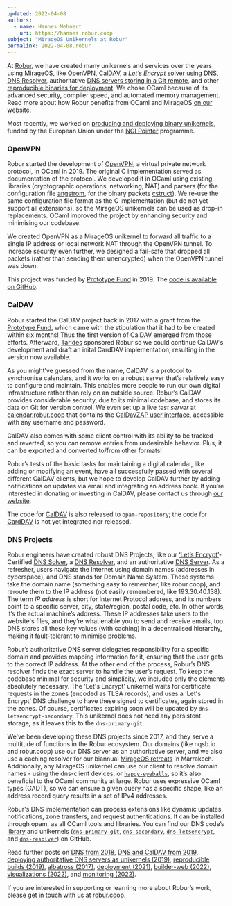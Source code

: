 ```yaml
---
updated: 2022-04-08
authors:
  - name: Hannes Mehnert
    uri: https://hannes.robur.coop
subject: "MirageOS Unikernels at Robur"
permalink: 2022-04-08.robur
---
```


At [Robur](https://robur.coop), we have created many unikernels and services over the years using MirageOS, like [OpenVPN](https://builds.robur.coop/job/openvpn-router/), [CalDAV](https://builds.robur.coop/job/caldav/), a [*Let’s Encrypt*](https://letsencrypt.org/) [solver using DNS](https://builds.robur.coop/job/dns-letsencrypt/), [DNS Resolver](https://builds.robur.coop/job/dns-resolver/), authoritative [DNS servers storing in a Git remote](https://builds.robur.coop/job/dns-primary-git/), and other [reproducible binaries for deployment](https://builds.robur.coop/). We chose OCaml because of its advanced security, compiler speed, and automated memory management. Read more about how Robur benefits from OCaml and MirageOS [on our website](https://robur.coop/Our%20Work/Technology-Employed#OCaml).

Most recently, we worked on [producing and deploying binary unikernels](https://mirage.io/blog/deploying-mirageos-robur), funded by the European Union under the [NGI Pointer](https://pointer.ngi.eu) programme.

### OpenVPN

Robur started the development of [OpenVPN](https://openvpn.net/), a virtual private network protocol, in OCaml in 2019. The original C implementation served as documentation of the protocol. We developed it in OCaml using existing libraries (cryptographic operations, networking, NAT) and parsers (for the configuration file [angstrom](https://github.com/inhabitedtype/angstromg), for the binary packets [cstruct](https://github.com/mirage/ocaml-cstruct)). We re-use the same configuration file format as the C implementation (but do not yet support all extensions), so the MirageOS unikernels can be used as drop-in replacements. OCaml improved the project by enhancing security and minimising our codebase.

We created OpenVPN as a MirageOS unikernel to forward all traffic to a single IP address or local network NAT through the OpenVPN tunnel. To increase security even further, we designed a fail-safe that dropped all packets (rather than sending them unencrypted) when the OpenVPN tunnel was down.

This project was funded by [Prototype Fund](https://prototypefund.de) in 2019. The [code is available on GitHub](https://github.com/roburio/openvpn).

### CalDAV

Robur started the CalDAV project back in 2017 with a grant from the [Prototype Fund](https://prototypefund.de), which came with the stipulation that it had to be created within six months! Thus the first version of CalDAV emerged from those efforts. Afterward, [Tarides](https://tarides.com) sponsored Robur so we could continue CalDAV’s development and draft an inital CardDAV implementation, resulting in the version now available.

As you might’ve guessed from the name, CalDAV is a protocol to synchronise calendars, and it works on a robust server that’s relatively easy to configure and maintain. This enables more people to run our own digital infrastructure rather than rely on an outside source. Robur’s CalDAV provides considerable security, due to its minimal codebase, and stores its data on Git for version control. We even set up a live *test server* at [calendar.robur.coop](https://calendar.robur.coop) that contains the [CalDavZAP user interface](https://inf-it.com/open-source/clients/caldavzap/), accessible with any username and password.

CalDAV also comes with some client control with its ability to be tracked and reverted, so you can remove entries from undesirable behavior. Plus, it can be exported and converted to/from other formats!

Robur’s tests of the basic tasks for maintaining a digital calendar, like adding or modifying an event, have all successfully passed with several different CalDAV clients, but we hope to develop CalDAV further by adding notifications on updates via email and integrating an address book. If you’re interested in donating or investing in CalDAV, please contact us through [our website](https://robur.coop/).

The code for [CalDAV](https://github.com/roburio/caldav) is also released to `opam-repository`; the code for [CardDAV](https://git.robur.io/linse/carddav) is not yet integrated nor released.

### DNS Projects

Robur engineers have created robust DNS Projects, like our [‘Let’s Encrypt’](https://letsencrypt.org/)-Certified [DNS Solver](https://builds.robur.coop/job/dns-letsencrypt/), a [DNS Resolver](https://builds.robur.coop/job/dns-resolver/), and an authoritative [DNS Server](https://builds.robur.coop/job/dns-primary-git/). As a refresher, users navigate the Internet using domain names (addresses in cyberspace), and DNS stands for Domain Name System. These systems take the domain name (something easy to remember, like robur.coop), and reroute them to the IP address (not easily remembered, like 193.30.40.138). The term *IP address* is short for Internet Protocol address, and its numbers point to a specific server, city, state/region, postal code, etc. In other words, it’s the actual machine’s address. These IP addresses take users to the website's files, and they’re what enable you to send and receive emails, too. DNS stores all these key values (with caching) in a decentralised hierarchy, making it fault-tolerant to minimise problems.

Robur’s authoritative DNS server delegates responsibility for a specific domain and provides mapping information for it, ensuring that the user gets to the correct IP address. At the other end of the process, Robur’s DNS resolver finds the exact server to handle the user’s request. To keep the codebase minimal for security and simplicity, we included only the elements absolutely necessary. The 'Let's Encrypt' unikernel waits for certificate requests in the zones (encoded as TLSA records), and uses a 'Let's Encrypt' DNS challenge to have these signed to certificates, again stored in the zones. Of course, certificates expiring soon will be updated by `dns-letsencrypt-secondary`. This unikernel does not need any persistent storage, as it leaves this to the `dns-primary-git`.

We’ve been developing these DNS projects since 2017, and they serve a multitude of functions in the Robur ecosystem. Our domains (like nqsb.io and robur.coop) use our DNS server as an authoritative server, and we also use a caching resolver for our biannual [MirageOS retreats](http://retreat.mirage.io) in Marrakech. Additionally, any MirageOS unikernel can use our client to resolve domain names - using the dns-client devices, or [`happy-eyeballs`](https://github.com/roburio/happy-eyeballs), so it’s also beneficial to the OCaml community at large. Robur uses expressive OCaml types (GADT), so we can ensure a given query has a specific shape, like an address record query results in a set of IPv4 addresses.

Robur's DNS implementation can process extensions like dynamic updates, notifications, zone transfers, and request authentications. It can be installed through opam, as all OCaml tools and libraries. You can find our DNS code’s [library](https://github.com/mirage/ocaml-dns) and unikernels ([`dns-primary-git`](https://github.com/roburio/dns-primary-git), [`dns-secondary`](https://github.com/roburio/dns-secondary), [`dns-letsencrypt`](https://github.com/roburio/dns-letsencrypt-secondary), and [`dns-resolver`](https://git.robur.io/robur/dns-resolver)) on GitHub.

Read further posts on [DNS from 2018](https://hannes.robur.coop/Posts/DNS), [DNS and CalDAV from 2019](https://hannes.robur.coop/Posts/Summer2019), [deploying authoritative DNS servers as unikernels (2019)](https://hannes.robur.coop/Posts/DnsServer), [reproducible builds (2019)](https://hannes.robur.coop/Posts/ReproducibleOPAM), [albatross (2017)](https://hannes.robur.coop/Posts/VMM), [deployment (2021)](https://hannes.robur.coop/Posts/Deploy),
[builder-web (2022)](https://reynir.dk/posts/2022-03-08-builder-web.html), [visualizations (2022)](https://r7p5.earth/blog/2022-3-7/Builder-web%20visualizations%20at%20Robur), and [monitoring (2022)](https://hannes.robur.coop/Posts/Monitoring).

If you are interested in supporting or learning more about Robur’s work, please get in touch with us at [robur.coop](https://robur.coop/Contact).
